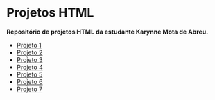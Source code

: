 # Projetos HTML

**Repositório de projetos HTML da estudante Karynne Mota de Abreu.**

- [Projeto 1](https://karyn-mota.github.io/webi_pj1/)
- [Projeto 2]()
- [Projeto 3]()
- [Projeto 4]()
- [Projeto 5]()
- [Projeto 6]()
- [Projeto 7]()
